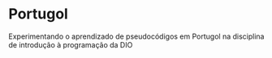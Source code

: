 # Portugol
Experimentando o aprendizado de pseudocódigos em Portugol na disciplina de introdução à programação da DIO
